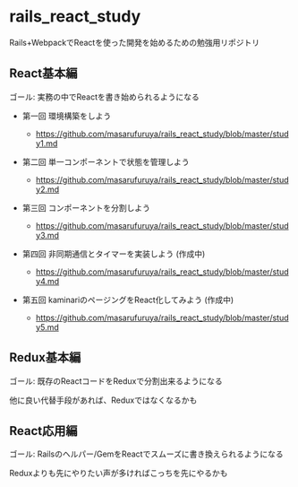 # rails_react_study
Rails+WebpackでReactを使った開発を始めるための勉強用リポジトリ

## React基本編
ゴール: 実務の中でReactを書き始められるようになる

* 第一回 環境構築をしよう
  * https://github.com/masarufuruya/rails_react_study/blob/master/study1.md

* 第二回 単一コンポーネントで状態を管理しよう
  * https://github.com/masarufuruya/rails_react_study/blob/master/study2.md

* 第三回 コンポーネントを分割しよう
  * https://github.com/masarufuruya/rails_react_study/blob/master/study3.md

* 第四回 非同期通信とタイマーを実装しよう (作成中)
  * https://github.com/masarufuruya/rails_react_study/blob/master/study4.md

* 第五回 kaminariのページングをReact化してみよう (作成中)
  * https://github.com/masarufuruya/rails_react_study/blob/master/study5.md

## Redux基本編
ゴール: 既存のReactコードをReduxで分割出来るようになる

他に良い代替手段があれば、Reduxではなくなるかも

## React応用編
ゴール: Railsのヘルパー/GemをReactでスムーズに書き換えられるようになる

Reduxよりも先にやりたい声が多ければこっちを先にやるかも
